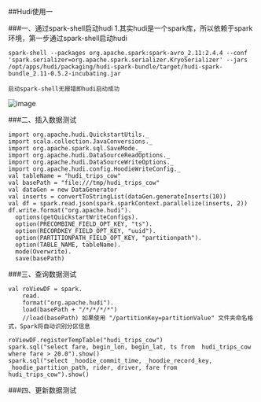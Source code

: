 ##Hudi使用一

###一、通过spark-shell启动hudi
    1.其实hudi是一个spark库，所以依赖于spark环境，第一步通过spark-shell启动hudi
    
    spark-shell --packages org.apache.spark:spark-avro_2.11:2.4.4 --conf 'spark.serializer=org.apache.spark.serializer.KryoSerializer' --jars /opt/apps/hudi/packaging/hudi-spark-bundle/target/hudi-spark-bundle_2.11-0.5.2-incubating.jar 
          
    启动spark-shell无报错即hudi启动成功
    
![image](https://github.com/Tandoy/Bigdata-learn/blob/master/Hudi/images/spark-shell%E5%90%AF%E5%8A%A8Hudi.PNG)
    
###二、插入数据测试

    import org.apache.hudi.QuickstartUtils._
    import scala.collection.JavaConversions._
    import org.apache.spark.sql.SaveMode._
    import org.apache.hudi.DataSourceReadOptions._
    import org.apache.hudi.DataSourceWriteOptions._
    import org.apache.hudi.config.HoodieWriteConfig._
    val tableName = "hudi_trips_cow"
    val basePath = "file:///tmp/hudi_trips_cow"
    val dataGen = new DataGenerator
    val inserts = convertToStringList(dataGen.generateInserts(10))
    val df = spark.read.json(spark.sparkContext.parallelize(inserts, 2))
    df.write.format("org.apache.hudi").
      options(getQuickstartWriteConfigs).
      option(PRECOMBINE_FIELD_OPT_KEY, "ts").
      option(RECORDKEY_FIELD_OPT_KEY, "uuid").
      option(PARTITIONPATH_FIELD_OPT_KEY, "partitionpath").
      option(TABLE_NAME, tableName).
      mode(Overwrite).
      save(basePath)
    

###三、查询数据测试

    val roViewDF = spark.
        read.
        format("org.apache.hudi").
        load(basePath + "/*/*/*/*")
        //load(basePath) 如果使用 "/partitionKey=partitionValue" 文件夹命名格式，Spark将自动识别分区信息
    
    roViewDF.registerTempTable("hudi_trips_cow")
    spark.sql("select fare, begin_lon, begin_lat, ts from  hudi_trips_cow where fare > 20.0").show()
    spark.sql("select _hoodie_commit_time, _hoodie_record_key, _hoodie_partition_path, rider, driver, fare from  hudi_trips_cow").show()

###四、更新数据测试

    
